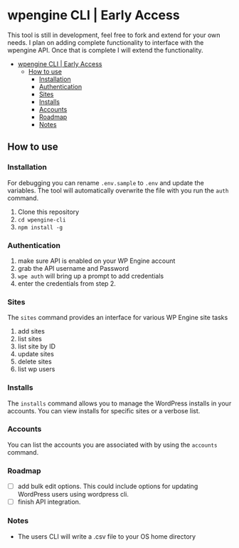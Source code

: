 # wpengine CLI | Early Access

This tool is still in development, feel free to fork and extend for your own needs. I plan on adding complete functionality to interface with the wpengine API. Once that is complete I will extend the functionality.

- [wpengine CLI | Early Access](#wpengine-cli--early-access)
  - [How to use](#how-to-use)
    - [Installation](#installation)
    - [Authentication](#authentication)
    - [Sites](#sites)
    - [Installs](#installs)
    - [Accounts](#accounts)
    - [Roadmap](#roadmap)
    - [Notes](#notes)

## How to use

### Installation

For debugging you can rename `.env.sample` to `.env` and update the variables. The tool will automatically overwrite the file with you run the `auth` command.

1. Clone this repository
2. `cd wpengine-cli`
3. `npm install -g`

### Authentication

1. make sure API is enabled on your WP Engine account
2. grab the API username and Password
3. ```wpe auth``` will bring up a prompt to add credentials
4. enter the credentials from step 2.

### Sites

The ```sites``` command provides an interface for various WP Engine site tasks

1. add sites
2. list sites
3. list site by ID
4. update sites
5. delete sites
6. list wp users

### Installs

The ```installs``` command allows you to manage the WordPress installs in your accounts.
You can view installs for specific sites or a verbose list.

### Accounts

You can list the accounts you are associated with by using the ```accounts``` command.

### Roadmap

- [ ] add bulk edit options. This could include options for updating WordPress users using wordpress cli.
- [ ] finish API integration.

### Notes

- The users CLI will write a .csv file to your OS home directory
